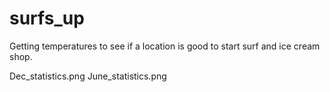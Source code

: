 # surfs_up
Getting temperatures to see if a location is good to start surf and ice cream shop.

Dec_statistics.png
June_statistics.png
